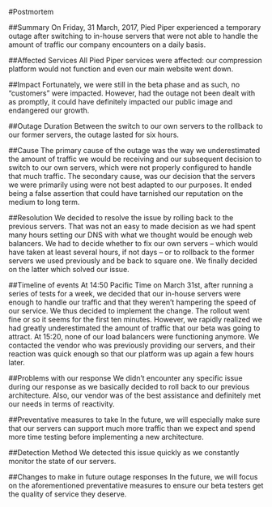 #Postmortem

##Summary
On Friday, 31 March, 2017, Pied Piper experienced a temporary outage after switching to in-house servers that were not able to handle the amount of traffic our company encounters on a daily basis.

##Affected Services
All Pied Piper services were affected: our compression platform would not function and even our main website went down.

##Impact 
Fortunately, we were still in the beta phase and as such, no “customers” were impacted. However, had the outage not been dealt with as promptly, it could have definitely impacted our public image and endangered our growth.

##Outage Duration
Between the switch to our own servers to the rollback to our former servers, the outage lasted for six hours.

##Cause
The primary cause of the outage was the way we underestimated the amount of traffic we would be receiving and our subsequent decision to switch to our own servers, which were not properly configured to handle that much traffic. The secondary cause, was our decision that the servers we were primarily using were not best adapted to our purposes. It ended being a false assertion that could have tarnished our reputation on the medium to long term.

##Resolution
We decided to resolve the issue by rolling back to the previous servers. That was not an easy to made decision as we had spent many hours setting our DNS with what we thought would be enough web balancers. We had to decide whether to fix our own servers – which would have taken at least several hours, if not days – or to rollback to the former servers we used previously and be back to square one. We finally decided on the latter which solved our issue.

##Timeline of events
At 14:50 Pacific Time on March 31st, after running a series of tests for a week, we decided that our in-house servers were enough to handle our traffic and that they weren’t hampering the speed of our service. We thus decided to implement the change. The rollout went fine or so it seems for the first ten minutes. However, we rapidly realized we had greatly underestimated the amount of traffic that our beta was going to attract. At 15:20, none of our load balancers were functioning anymore. We contacted the vendor who was previously providing our servers, and their reaction was quick enough so that our platform was up again a few hours later.

##Problems with our response
We didn’t encounter any specific issue during our response as we basically decided to roll back to our previous architecture. Also, our vendor was of the best assistance and definitely met our needs in terms of reactivity.

##Preventative measures to take
In the future, we will especially make sure that our servers can support much more traffic than we expect and spend more time testing before implementing a new architecture.

##Detection Method
We detected this issue quickly as we constantly monitor the state of our servers.

##Changes to make in future outage responses 
In the future, we will focus on the aforementioned preventative measures to ensure our beta testers get the quality of service they deserve.
